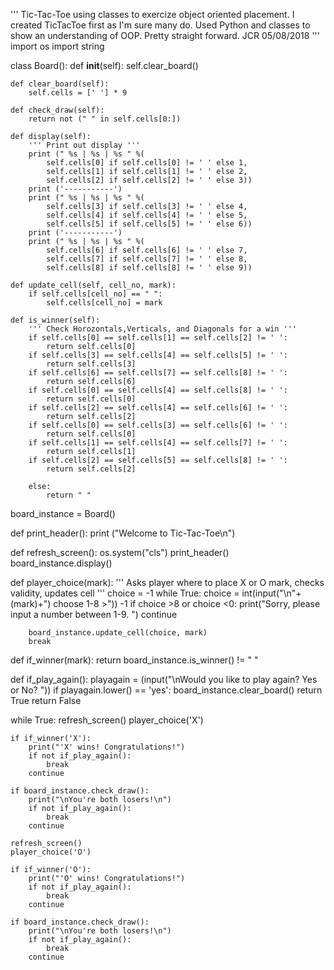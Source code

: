 ''' 
Tic-Tac-Toe using classes to exercize object oriented placement.
I created TicTacToe first as I'm sure many do. Used Python and classes to show an understanding of OOP. Pretty straight forward.
JCR 05/08/2018
'''
import os
import string


class Board():
	def __init__(self):
		self.clear_board()

	def clear_board(self):
		self.cells = [' '] * 9

	def check_draw(self):
		return not (" " in self.cells[0:])

	def display(self):
		''' Print out display '''
		print (" %s | %s | %s " %(
			self.cells[0] if self.cells[0] != ' ' else 1, 
			self.cells[1] if self.cells[1] != ' ' else 2,
			self.cells[2] if self.cells[2] != ' ' else 3))
		print ('-----------')
		print (" %s | %s | %s " %(
			self.cells[3] if self.cells[3] != ' ' else 4,
			self.cells[4] if self.cells[4] != ' ' else 5, 
			self.cells[5] if self.cells[5] != ' ' else 6))
		print ('-----------')
		print (" %s | %s | %s " %(
			self.cells[6] if self.cells[6] != ' ' else 7, 
			self.cells[7] if self.cells[7] != ' ' else 8, 
			self.cells[8] if self.cells[8] != ' ' else 9))

	def update_cell(self, cell_no, mark):
		if self.cells[cell_no] == " ":
			self.cells[cell_no] = mark

	def is_winner(self):
		''' Check Horozontals,Verticals, and Diagonals for a win '''
		if self.cells[0] == self.cells[1] == self.cells[2] != ' ':
			return self.cells[0]
		if self.cells[3] == self.cells[4] == self.cells[5] != ' ':
			return self.cells[3]
		if self.cells[6] == self.cells[7] == self.cells[8] != ' ':
			return self.cells[6]
		if self.cells[0] == self.cells[4] == self.cells[8] != ' ':
			return self.cells[0]
		if self.cells[2] == self.cells[4] == self.cells[6] != ' ':
			return self.cells[2]
		if self.cells[0] == self.cells[3] == self.cells[6] != ' ':
			return self.cells[0]
		if self.cells[1] == self.cells[4] == self.cells[7] != ' ':
			return self.cells[1]
		if self.cells[2] == self.cells[5] == self.cells[8] != ' ':
			return self.cells[2]

		else:
			return " "

board_instance = Board()

def print_header():
	print ("Welcome to Tic-Tac-Toe\n")

def refresh_screen():
	os.system("cls")
	print_header()
	board_instance.display()

def player_choice(mark):
	''' Asks player where to place X or O mark, checks validity, updates cell '''
	choice = -1
	while True:
		choice = int(input("\n"+(mark)+") choose 1-8   >")) -1
		if choice >8 or choice <0:
			print("Sorry, please input a number between 1-9. ")
			continue

		board_instance.update_cell(choice, mark)
		break

def if_winner(mark):
	return board_instance.is_winner() != " "

def if_play_again():
	playagain = (input("\nWould you like to play again? Yes or No? "))
	if playagain.lower() == 'yes':
		board_instance.clear_board()
		return True
	return False

while True:
	refresh_screen()
	player_choice('X')

	if if_winner('X'):
		print("'X' wins! Congratulations!")
		if not if_play_again():
			break
		continue

	if board_instance.check_draw():
		print("\nYou're both losers!\n")
		if not if_play_again():
			break
		continue

	refresh_screen()
	player_choice('O')

	if if_winner('O'):
		print("'O' wins! Congratulations!")
		if not if_play_again():
			break
		continue

	if board_instance.check_draw():
		print("\nYou're both losers!\n")
		if not if_play_again():
			break
		continue

